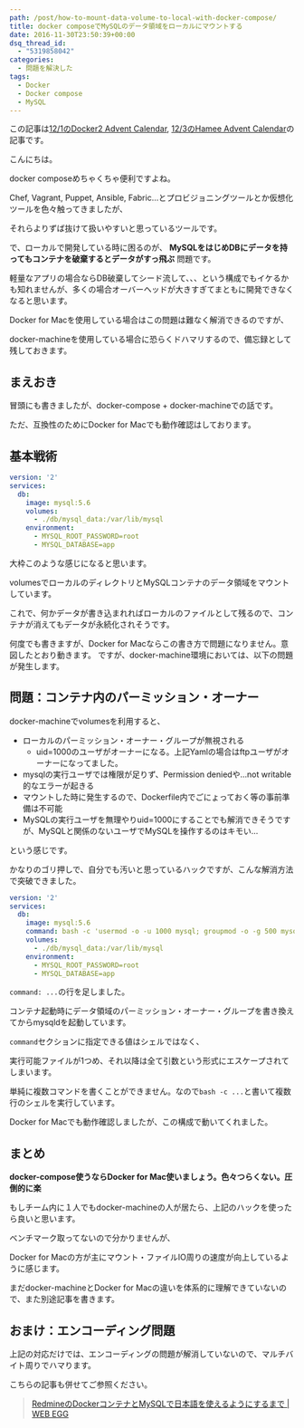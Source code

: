 ```yaml
---
path: /post/how-to-mount-data-volume-to-local-with-docker-compose/
title: docker composeでMySQLのデータ領域をローカルにマウントする
date: 2016-11-30T23:50:39+00:00
dsq_thread_id:
  - "5319858042"
categories:
  - 問題を解決した
tags:
  - Docker
  - Docker compose
  - MySQL
---
```

この記事は[12/1のDocker2 Advent Calendar](http://qiita.com/advent-calendar/2016/docker2), [12/3のHamee Advent Calendar](http://qiita.com/advent-calendar/2016/hamee)の記事です。

こんにちは。
  
docker composeめちゃくちゃ便利ですよね。
  
Chef, Vagrant, Puppet, Ansible, Fabric&#8230;とプロビジョニングツールとか仮想化ツールを色々触ってきましたが、
  
それらよりずば抜けて扱いやすいと思っているツールです。

で、ローカルで開発している時に困るのが、 **MySQLをはじめDBにデータを持ってもコンテナを破棄するとデータがすっ飛ぶ** 問題です。
  
軽量なアプリの場合ならDB破棄してシード流して、、、という構成でもイケるかも知れませんが、多くの場合オーバーヘッドが大きすぎてまともに開発できなくなると思います。

Docker for Macを使用している場合はこの問題は難なく解消できるのですが、
  
docker-machineを使用している場合に恐らくドハマリするので、備忘録として残しておきます。

<!--more-->

まえおき
----------------------------------------


冒頭にも書きましたが、docker-compose + docker-machineでの話です。
  
ただ、互換性のためにDocker for Macでも動作確認はしております。

基本戦術
----------------------------------------


```yaml
version: '2'
services:
  db:
    image: mysql:5.6
    volumes:
      - ./db/mysql_data:/var/lib/mysql
    environment:
      - MYSQL_ROOT_PASSWORD=root
      - MYSQL_DATABASE=app

```


大枠このような感じになると思います。
  
volumesでローカルのディレクトリとMySQLコンテナのデータ領域をマウントしています。
  
これで、何かデータが書き込まれればローカルのファイルとして残るので、コンテナが消えてもデータが永続化されそうです。

何度でも書きますが、Docker for Macならこの書き方で問題になりません。意図したとおり動きます。 ですが、docker-machine環境においては、以下の問題が発生します。

問題：コンテナ内のパーミッション・オーナー
----------------------------------------


docker-machineでvolumesを利用すると、

  * ローカルのパーミッション・オーナー・グループが無視される 
      * uid=1000のユーザがオーナーになる。上記Yamlの場合はftpユーザがオーナーになってました。
  * mysqlの実行ユーザでは権限が足りず、Permission deniedや&#8230;not writable的なエラーが起きる
  * マウントした時に発生するので、Dockerfile内でごにょっておく等の事前準備は不可能
  * MySQLの実行ユーザを無理やりuid=1000にすることでも解消できそうですが、MySQLと関係のないユーザでMySQLを操作するのはキモい&#8230;

という感じです。
  
かなりのゴリ押しで、自分でも汚いと思っているハックですが、こんな解消方法で突破できました。

```yaml
version: '2'
services:
  db:
    image: mysql:5.6
    command: bash -c 'usermod -o -u 1000 mysql; groupmod -o -g 500 mysql; chown -R mysql:root /var/run/mysqld/; /entrypoint.sh mysqld --user=mysql --console'
    volumes:
      - ./db/mysql_data:/var/lib/mysql
    environment:
      - MYSQL_ROOT_PASSWORD=root
      - MYSQL_DATABASE=app

```


`command: ...`の行を足しました。
  
コンテナ起動時にデータ領域のパーミッション・オーナー・グループを書き換えてからmysqldを起動しています。

`command`セクションに指定できる値はシェルではなく、
  
実行可能ファイルが1つめ、それ以降は全て引数という形式にエスケープされてしまいます。
  
単純に複数コマンドを書くことができません。なので`bash -c ...`と書いて複数行のシェルを実行しています。

Docker for Macでも動作確認しましたが、この構成で動いてくれました。

まとめ
----------------------------------------


**docker-compose使うならDocker for Mac使いましょう。色々つらくない。圧倒的に楽**
  
もしチーム内に１人でもdocker-machineの人が居たら、上記のハックを使ったら良いと思います。

ベンチマーク取ってないので分かりませんが、
  
Docker for Macの方が主にマウント・ファイルIO周りの速度が向上しているように感じます。
  
まだdocker-machineとDocker for Macの違いを体系的に理解できていないので、また別途記事を書きます。

おまけ：エンコーディング問題
----------------------------------------


上記の対応だけでは、エンコーディングの問題が解消していないので、マルチバイト周りでハマります。
  
こちらの記事も併せてご参照ください。

> [RedmineのDockerコンテナとMySQLで日本語を使えるようにするまで \| WEB EGG](http://leko.jp/archives/884)

<div style="font-size:0px;height:0px;line-height:0px;margin:0;padding:0;clear:both">
</div>